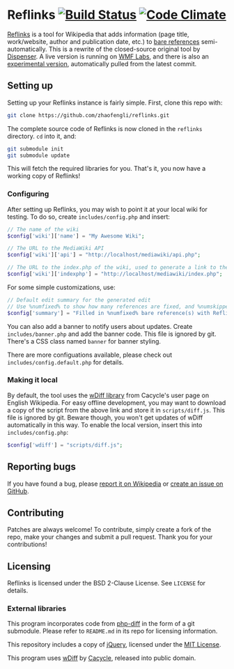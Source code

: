 # Reflinks [![Build Status](https://travis-ci.org/zhaofengli/reflinks.svg?branch=master)](https://travis-ci.org/zhaofengli/reflinks) [![Code Climate](https://codeclimate.com/github/zhaofengli/reflinks/badges/gpa.svg)](https://codeclimate.com/github/zhaofengli/reflinks)
[Reflinks](https://en.wikipedia.org/wiki/User:Zhaofeng_Li/Reflinks) is a tool for Wikipedia that adds information (page title, work/website, author and publication date, etc.) to [bare references](https://en.wikipedia.org/wiki/WP:BURL) semi-automatically. This is a rewrite of the closed-source original tool by [Dispenser](https://en.wikipedia.org/wiki/User:Dispenser).
A live version is running on [WMF Labs](https://tools.wmflabs.org/fengtools/reflinks/), and there is also an [experimental version](https://tools.wmflabs.org/fengtools/reflinkstest/), automatically pulled from the latest commit.

## Setting up
Setting up your Reflinks instance is fairly simple. First, clone this repo with:
```sh
git clone https://github.com/zhaofengli/reflinks.git
```

The complete source code of Reflinks is now cloned in the `reflinks` directory. `cd` into it, and:
```sh
git submodule init
git submodule update
```
This will fetch the required libraries for you. That's it, you now have a working copy of Reflinks!

### Configuring
After setting up Reflinks, you may wish to point it at your local wiki for testing. To do so, create `includes/config.php` and insert:
```php
// The name of the wiki
$config['wiki']['name'] = "My Awesome Wiki";

// The URL to the MediaWiki API
$config['wiki']['api'] = "http://localhost/mediawiki/api.php";

// The URL to the index.php of the wiki, used to generate a link to the submit page
$config['wiki']['indexphp'] = "http://localhost/mediawiki/index.php";
```

For some simple customizations, use:
```php
// Default edit summary for the generated edit
// Use %numfixed% to show how many references are fixed, and %numskipped% for skipped.
$config['summary'] = "Filled in %numfixed% bare reference(s) with Reflinks";
```

You can also add a banner to notify users about updates. Create `includes/banner.php` and add the banner code. This file is ignored by git.
There's a CSS class named `banner` for banner styling.

There are more configuations available, please check out `includes/config.default.php` for details.

### Making it local
By default, the tool uses the [wDiff library](https://en.wikipedia.org/w/index.php?title=User:Cacycle/diff.js&action=raw&ctype=text/javascript) from Cacycle's user page on English Wikipedia.
For easy offline development, you may want to download a copy of the script from the above link and store it in `scripts/diff.js`. This file is ignored by git.
Beware though, you won't get updates of wDiff automatically in this way.
To enable the local version, insert this into `includes/config.php`:
```php
$config['wdiff'] = "scripts/diff.js";
```

## Reporting bugs
If you have found a bug, please [report it on Wikipedia](https://en.wikipedia.org/wiki/User_talk:Zhaofeng_Li) or [create an issue on GitHub](https://github.com/zhaofengli/reflinks/issues).

## Contributing
Patches are always welcome! To contribute, simply create a fork of the repo, make your changes and submit a pull request. Thank you for your contributions!

## Licensing
Reflinks is licensed under the BSD 2-Clause License. See `LICENSE` for details.

### External libraries
This program incorporates code from [php-diff](https://github.com/chrisboulton/php-diff) in the form of a git submodule. Please refer to `README.md` in its repo for licensing information.

This repository includes a copy of [jQuery](http://jquery.com), licensed under the [MIT License](http://jquery.org/license/).

This program uses [wDiff](https://en.wikipedia.org/wiki/User:Cacycle/diff) by [Cacycle](https://en.wikipedia.org/wiki/User:Cacycle), released into public domain.
